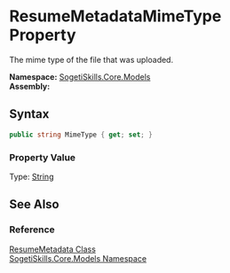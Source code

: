 ResumeMetadataMimeType Property
===============================
The mime type of the file that was uploaded.

**Namespace:** [SogetiSkills.Core.Models][1]  
**Assembly:**

Syntax
------

```csharp
public string MimeType { get; set; }
```

### Property Value
Type: [String][2]

See Also
--------

### Reference
[ResumeMetadata Class][3]  
[SogetiSkills.Core.Models Namespace][1]  

[1]: ../README.md
[2]: http://msdn.microsoft.com/en-us/library/s1wwdcbf
[3]: README.md